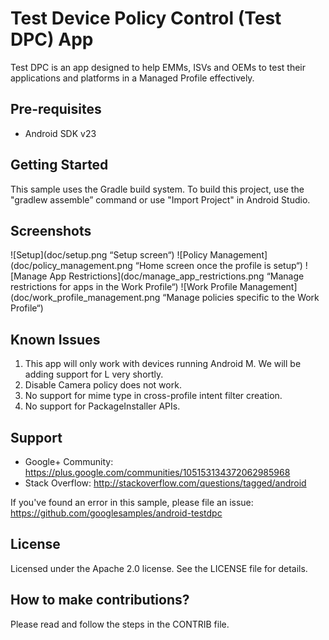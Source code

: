 Test Device Policy Control (Test DPC) App
=========================================

Test DPC is an app designed to help EMMs, ISVs and OEMs to test their applications and platforms in a Managed Profile effectively.

Pre-requisites
--------------

- Android SDK v23

Getting Started
---------------

This sample uses the Gradle build system. To build this project, use the
"gradlew assemble” command or use "Import Project" in Android Studio.

Screenshots
-----------

![Setup](doc/setup.png “Setup screen“)
![Policy Management](doc/policy_management.png “Home screen once the profile is setup“)
![Manage App Restrictions](doc/manage_app_restrictions.png “Manage restrictions for apps in the Work Profile“)
![Work Profile Management](doc/work_profile_management.png “Manage policies specific to the Work Profile“)

Known Issues
------------

1. This app will only work with devices running Android M. We will be adding support for L very shortly.
2. Disable Camera policy does not work.
3. No support for mime type in cross-profile intent filter creation.
4. No support for PackageInstaller APIs.

Support
-------

- Google+ Community: https://plus.google.com/communities/105153134372062985968
- Stack Overflow: http://stackoverflow.com/questions/tagged/android

If you've found an error in this sample, please file an issue:
https://github.com/googlesamples/android-testdpc

License
-------

Licensed under the Apache 2.0 license. See the LICENSE file for details.

How to make contributions?
--------------------------

Please read and follow the steps in the CONTRIB file.

